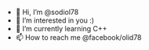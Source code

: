 - 👋 Hi, I’m @sodiol78
- 👀 I’m interested in you :)
- 🌱 I’m currently learning C++
- 📫 How to reach me @facebook/olid78


